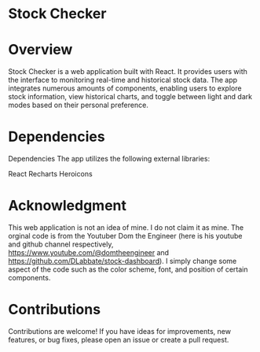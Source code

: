 # Stock Checker

# Overview
Stock Checker is a web application built with React. It provides users with the interface to monitoring real-time and historical stock data. The app integrates numerous amounts of components, enabling users to explore stock information, view historical charts, and toggle between light and dark modes based on their personal preference.

# Dependencies 
Dependencies
The app utilizes the following external libraries:

React
Recharts
Heroicons

# Acknowledgment
This web application is not an idea of mine. I do not claim it as mine. The orginal code is from the Youtuber Dom the Engineer (here is his youtube and github channel respectively, https://www.youtube.com/@domtheengineer and https://github.com/DLabbate/stock-dashboard). I simply change some aspect of the code such as the color scheme, font, and position of certain components. 

# Contributions
Contributions are welcome! If you have ideas for improvements, new features, or bug fixes, please open an issue or create a pull request.
